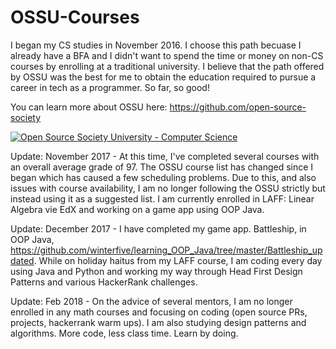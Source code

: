 # OSSU-Courses

I began my CS studies in November 2016.  I choose this path becuase I already have a BFA and I didn't want to spend the time or money on non-CS courses by enrolling at a traditional university.  I believe that the path offered by OSSU was the best for me to obtain the education required to pursue a career in tech as a programmer.  So far, so good!

You can learn more about OSSU here: https://github.com/open-source-society

<a href="https://github.com/open-source-society/computer-science"><img alt="Open Source Society University - Computer Science" src="https://img.shields.io/badge/OSSU-computer--science-blue.svg"></a>

Update: November 2017 - At this time, I've completed several courses with an overall average grade of 97.  The OSSU course list has changed since I began which has caused a few scheduling problems.  Due to this, and also issues with course availability, I am no longer following the OSSU strictly but instead using it as a suggested list.  I am currently enrolled in LAFF: Linear Algebra vie EdX and working on a game app using OOP Java.  

Update: December 2017 - I have completed my game app. Battleship, in OOP Java, https://github.com/winterfive/learning_OOP_Java/tree/master/Battleship_updated.  While on holiday haitus from my LAFF course, I am coding every day using Java and Python and working my way through Head First Design Patterns and various HackerRank challenges.

Update: Feb 2018 - On the advice of several mentors, I am no longer enrolled in any math courses and focusing on coding (open source PRs, projects, hackerrank warm ups).  I am also studying design patterns and algorithms.  More code, less class time.  Learn by doing.
